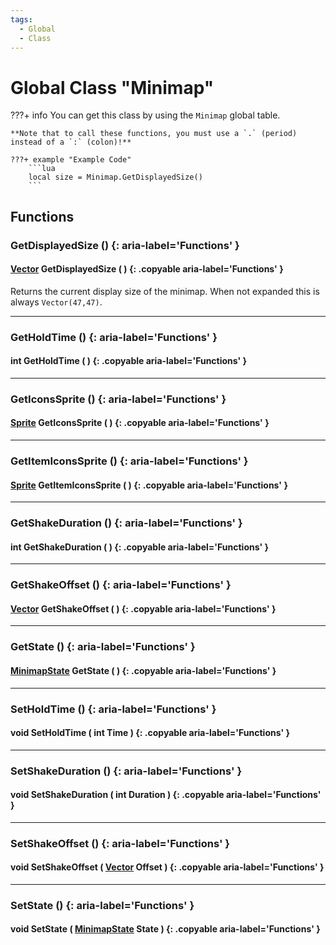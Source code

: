```yaml
---
tags:
  - Global
  - Class
---
```

# Global Class "Minimap"

???+ info
    You can get this class by using the `Minimap` global table.

    **Note that to call these functions, you must use a `.` (period) instead of a `:` (colon)!**
    
    ???+ example "Example Code"
        ```lua
        local size = Minimap.GetDisplayedSize()
        ```
        
## Functions

### GetDisplayedSize () {: aria-label='Functions' }
#### [Vector](Vector.md) GetDisplayedSize ( ) {: .copyable aria-label='Functions' }
Returns the current display size of the minimap. When not expanded this is always `Vector(47,47)`.

___
### GetHoldTime () {: aria-label='Functions' }
#### int GetHoldTime ( ) {: .copyable aria-label='Functions' }

___
### GetIconsSprite () {: aria-label='Functions' }
#### [Sprite](Sprite.md) GetIconsSprite ( ) {: .copyable aria-label='Functions' }

___
### GetItemIconsSprite () {: aria-label='Functions' }
#### [Sprite](Sprite.md) GetItemIconsSprite ( ) {: .copyable aria-label='Functions' }

___
### GetShakeDuration () {: aria-label='Functions' }
#### int GetShakeDuration ( ) {: .copyable aria-label='Functions' }

___
### GetShakeOffset () {: aria-label='Functions' }
#### [Vector](Vector.md) GetShakeOffset ( ) {: .copyable aria-label='Functions' }

___
### GetState () {: aria-label='Functions' }
#### [MinimapState](./enums/MinimapState.md) GetState ( ) {: .copyable aria-label='Functions' }

___
### SetHoldTime () {: aria-label='Functions' }
#### void SetHoldTime ( int Time ) {: .copyable aria-label='Functions' }

___
### SetShakeDuration () {: aria-label='Functions' }
#### void SetShakeDuration ( int Duration ) {: .copyable aria-label='Functions' }

___
### SetShakeOffset () {: aria-label='Functions' }
#### void SetShakeOffset ( [Vector](Vector.md) Offset ) {: .copyable aria-label='Functions' }

___
### SetState () {: aria-label='Functions' }
#### void SetState ( [MinimapState](./enums/MinimapState.md) State ) {: .copyable aria-label='Functions' }
